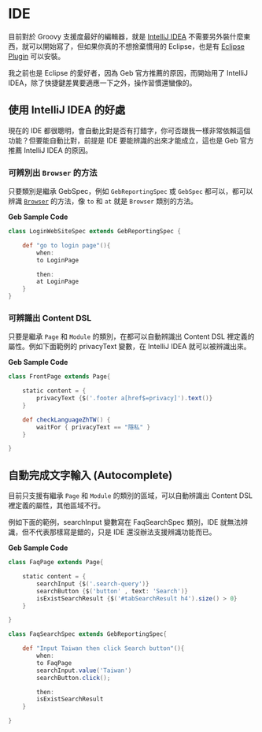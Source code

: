 # IDE

目前對於 Groovy 支援度最好的編輯器，就是 [IntelliJ IDEA](http://blog.lyhdev.com/2012/12/intellij-idea-12-java.html) 不需要另外裝什麼東西，就可以開始寫了，但如果你真的不想捨棄慣用的 Eclipse，也是有 [Eclipse Plugin](http://groovy.codehaus.org/Eclipse+Plugin) 可以安裝。

我之前也是 Eclipse 的愛好者，因為 Geb 官方推薦的原因，而開始用了 IntelliJ IDEA，除了快捷鍵差異要適應一下之外，操作習慣還蠻像的。

## 使用 IntelliJ IDEA 的好處

現在的 IDE 都很聰明，會自動比對是否有打錯字，你可否跟我一樣非常依賴這個功能？但要能自動比對，前提是 IDE 要能辨識的出來才能成立，這也是 Geb 官方推薦 IntelliJ IDEA 的原因。

### 可辨別出 `Browser` 的方法

只要類別是繼承 GebSpec，例如 `GebReportingSpec` 或 `GebSpec` 都可以，都可以辨識 [`Browser`](http://www.gebish.org/manual/current/api/geb/Browser.html) 的方法，像 `to` 和 `at` 就是 `Browser` 類別的方法。

**Geb Sample Code**

```groovy
class LoginWebSiteSpec extends GebReportingSpec {

    def "go to login page"(){
        when:
        to LoginPage

        then:
        at LoginPage
    }
}
```

### 可辨識出 Content DSL

只要是繼承 `Page` 和 `Module` 的類別，在都可以自動辨識出 Content DSL 裡定義的屬性。例如下面範例的 privacyText 變數，在 IntelliJ IDEA 就可以被辨識出來。

**Geb Sample Code**

```groovy
class FrontPage extends Page{

    static content = {
        privacyText {$('.footer a[href$=privacy]').text()}
    }

    def checkLanguageZhTW() {
        waitFor { privacyText == "隱私" }
    }

}
```

## 自動完成文字輸入 (Autocomplete)

目前只支援有繼承 `Page` 和 `Module` 的類別的區域，可以自動辨識出 Content DSL 裡定義的屬性，其他區域不行。

例如下面的範例，searchInput 變數寫在 FaqSearchSpec 類別，IDE 就無法辨識，但不代表那樣寫是錯的，只是 IDE 還沒辦法支援辨識功能而已。

**Geb Sample Code**

```groovy
class FaqPage extends Page{

    static content = {
        searchInput {$('.search-query')}
        searchButton {$('button' , text: 'Search')}
        isExistSearchResult {$('#tabSearchResult h4').size() > 0}
    }

}

class FaqSearchSpec extends GebReportingSpec{

    def "Input Taiwan then click Search button"(){
        when:
        to FaqPage
        searchInput.value('Taiwan')
        searchButton.click();

        then:
        isExistSearchResult
    }

}
```
